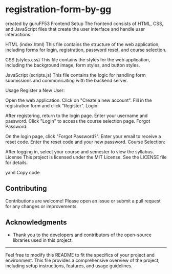 # registration-form-by-gg
created by guruFF53
Frontend Setup
The frontend consists of HTML, CSS, and JavaScript files that create the user interface and handle user interactions.

HTML (index.html)
This file contains the structure of the web application, including forms for login, registration, password reset, and course selection.

CSS (styles.css)
This file contains the styles for the web application, including the background image, form styles, and button styles.

JavaScript (scripts.js)
This file contains the logic for handling form submissions and communicating with the backend server.

Usage
Register a New User:

Open the web application.
Click on "Create a new account".
Fill in the registration form and click "Register".
Login:

After registering, return to the login page.
Enter your username and password.
Click "Login" to access the course selection page.
Forgot Password:

On the login page, click "Forgot Password?".
Enter your email to receive a reset code.
Enter the reset code and your new password.
Course Selection:

After logging in, select your course and semester to view the syllabus.
License
This project is licensed under the MIT License. See the LICENSE file for details.

yaml
Copy code

## Contributing

Contributions are welcome! Please open an issue or submit a pull request for any changes or improvements.

## Acknowledgments

- Thank you to the developers and contributors of the open-source libraries used in this project.

---

Feel free to modify this README to fit the specifics of your project and environment. This file provides a comprehensive overview of the project, including setup instructions, features, and usage guidelines.
